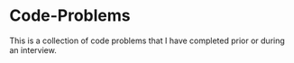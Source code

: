 # Code-Problems

This is a collection of code problems that I have completed prior or during an interview.


